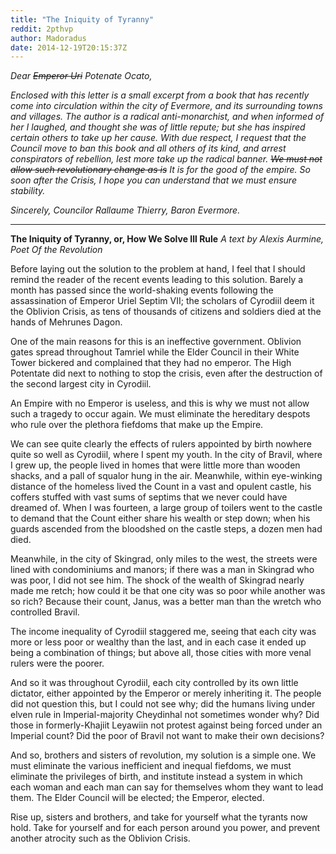 ```yaml
---
title: "The Iniquity of Tyranny"
reddit: 2pthvp
author: Madoradus
date: 2014-12-19T20:15:37Z
---
```


*Dear ~~Emperor Uri~~ Potenate Ocato,*

*Enclosed with this letter is a small excerpt from a book that has recently come into circulation within the city of Evermore, and its surrounding towns and villages. The author is a radical anti-monarchist, and when informed of her I laughed, and thought she was of little repute; but she has inspired certain others to take up her cause. With due respect, I request that the Council move to ban this book and all others of its kind, and arrest conspirators of rebellion, lest more take up the radical banner. ~~We must not allow such revolutionary change as is~~ It is for the good of the empire. So soon after the Crisis, I hope you can understand that we must ensure stability.*

*Sincerely, Councilor Rallaume Thierry, Baron Evermore.*
_______________________________________________________


**The Iniquity of Tyranny, or, How We Solve Ill Rule**
*A text by Alexis Aurmine, Poet Of the Revolution*

Before laying out the solution to the problem at hand, I feel that I should remind the reader of the recent events leading to this solution. Barely a month has passed since the world-shaking events following the assassination of Emperor Uriel Septim VII; the scholars of Cyrodiil deem it the Oblivion Crisis, as tens of thousands of citizens and soldiers died at the hands of Mehrunes Dagon.

One of the main reasons for this is an ineffective government. Oblivion gates spread throughout Tamriel while the Elder Council in their White Tower bickered and complained that they had no emperor. The High Potentate did next to nothing to stop the crisis, even after the destruction of the second largest city in Cyrodiil. 

An Empire with no Emperor is useless, and this is why we must not allow such a tragedy to occur again. We must eliminate the hereditary despots who rule over the plethora fiefdoms that make up the Empire.

We can see quite clearly the effects of rulers appointed by birth nowhere quite so well as Cyrodiil, where I spent my youth. In the city of Bravil, where I grew up, the people lived in homes that were little more than wooden shacks, and a pall of squalor hung in the air. Meanwhile, within eye-winking distance of the homeless lived the Count in a vast and opulent castle, his coffers stuffed with vast sums of septims that we never could have dreamed of. When I was fourteen, a large group of toilers went to the castle to demand that the Count either share his wealth or step down; when his guards ascended from the bloodshed on the castle steps, a dozen men had died.

Meanwhile, in the city of Skingrad, only miles to the west, the streets were lined with condominiums and manors; if there was a man in Skingrad who was poor, I did not see him. The shock of the wealth of Skingrad nearly made me retch; how could it be that one city was so poor while another was so rich? Because their count, Janus, was a better man than the wretch who controlled Bravil. 

The income inequality of Cyrodiil staggered me, seeing that each city was more or less poor or wealthy than the last, and in each case it ended up being a combination of things; but above all, those cities with more venal rulers were the poorer.

And so it was throughout Cyrodiil, each city controlled by its own little dictator, either appointed by the Emperor or merely inheriting it. The people did not question this, but I could not see why; did the humans living under elven rule in Imperial-majority Cheydinhal not sometimes wonder why? Did those in formerly-Khajiit Leyawiin not protest against being forced under an Imperial count? Did the poor of Bravil not want to make their own decisions?

And so, brothers and sisters of revolution, my solution is a simple one. We must eliminate the various inefficient and inequal fiefdoms, we must eliminate the privileges of birth, and institute instead a system in which each woman and each man can say for themselves whom they want to lead them. The Elder Council will be elected; the Emperor, elected. 

Rise up, sisters and brothers, and take for yourself what the tyrants now hold. Take for yourself and for each person around you power, and prevent another atrocity such as the Oblivion Crisis.
